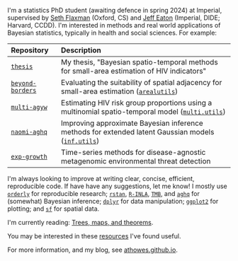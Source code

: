 I'm a statistics PhD student (awaiting defence in spring 2024) at Imperial, supervised by [Seth Flaxman](https://www.cs.ox.ac.uk/people/seth.flaxman/) (Oxford, CS) and [Jeff Eaton](https://ccdd.hsph.harvard.edu/people/jeff-eaton/) (Imperial, DIDE; Harvard, CCDD).
I'm interested in methods and real world applications of Bayesian statistics, typically in health and social sciences.
For example:

| Repository | Description |
|:-|:----|
| [`thesis`](https://github.com/athowes/thesis) | My thesis, "Bayesian spatio-temporal methods for small-area estimation of HIV indicators" |
| [`beyond-borders`](https://github.com/athowes/beyond-borders) |Evaluating the suitability of spatial adjacency for small-area estimation ([`arealutils`](https://github.com/athowes/arealutils))
| [`multi-agyw`](https://github.com/athowes/multi-agyw) |Estimating HIV risk group proportions using a multinomial spatio-temporal model ([`multi.utils`](https://github.com/athowes/multi.utils))
| [`naomi-aghq`](https://github.com/athowes/naomi-aghq) |Improving approximate Bayesian inference methods for extended latent Gaussian models ([`inf.utils`](https://github.com/athowes/inf.utils))
| [`exp-growth`](https://github.com/athowes/exp-growth) | Time-series methods for disease-agnostic metagenomic environmental threat detection

I'm always looking to improve at writing clear, concise, efficient, reproducible code.
If have have any suggestions, let me know!
I mostly use [`orderly`](https://github.com/vimc/orderly) for reproducible research; [`rstan`](https://mc-stan.org/), [`R-INLA`](https://www.r-inla.org/), [`TMB`](https://kaskr.github.io/adcomp/Introduction.html), and [`aghq`](https://github.com/awstringer1/aghq) for (somewhat) Bayesian inference; [`dplyr`](https://dplyr.tidyverse.org/) for data manipulation; [`ggplot2`](https://ggplot2.tidyverse.org/) for plotting; and [`sf`](https://r-spatial.github.io/sf/) for spatial data.

I'm currently reading: [Trees, maps, and theorems](https://www.principiae.be/X0100.php).

You may be interested in these [resources](https://github.com/athowes/resources) I've found useful.

For more information, and my blog, see [athowes.github.io](https://athowes.github.io/).
